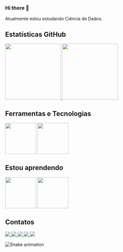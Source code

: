### Hi there 👋

Atualmente estou estudando Ciência de Dados.

## Estatísticas GitHub

<div>
  <a href="https://github.com/Nikolls06">
     <img height="180em" src="https://github-readme-stats.vercel.app/api/top-langs/?username=Nikolls06&layout=compact&langs_count=7&theme=dracula"/>
     <img height="180em" src="https://github-readme-stats.vercel.app/api?username=Nikolls06&show_icons=true&theme=dracula&include_all_commits=true&count_private=true"/> 
  </a>
</div>

## Ferramentas e Tecnologias

<img src="https://cdn.jsdelivr.net/gh/devicons/devicon/icons/github/github-original.svg" width="100" height="100"/>
<img src="https://cdn.jsdelivr.net/gh/devicons/devicon/icons/vscode/vscode-original.svg"  width="100" height="100"/>

## Estou aprendendo

<img src="https://cdn.jsdelivr.net/gh/devicons/devicon/icons/html5/html5-original-wordmark.svg" width="100" height="100"/>
<img src="https://cdn.jsdelivr.net/gh/devicons/devicon/icons/css3/css3-original-wordmark.svg" width="100" height="100"/>

## Contatos

<div>
  <a href="https://www.youtube.com/seu-canal-youtube-aqui" target="_blank">
    <img src="https://img.shields.io/badge/YouTube-FF0000?style=for-the-badge&logo=youtube&logoColor=white" target="_blank">
  </a>
  <a href="https://instagram.com/seu-usuário-instagram-aqui" target="_blank">
    <img src="https://img.shields.io/badge/-Instagram-%23E4405F?style=for-the-badge&logo=instagram&logoColor=white" target="_blank">
  </a>
  <a href="https://www.twitch.tv/seu-usuário-aqui" target="_blank">
    <img src="https://img.shields.io/badge/Twitch-9146FF?style=for-the-badge&logo=twitch&logoColor=white" target="_blank">
  </a>
  <a href="mailto:contato@seu-usuário-aqui">
    <img src="https://img.shields.io/badge/Gmail-D14836?style=for-the-badge&logo=gmail&logoColor=white" target="_blank">
  </a>
  <a href="https://www.linkedin.com/in/seu-usuário-linkedln-aqui" target="_blank">
    <img src="https://img.shields.io/badge/-LinkedIn-%230077B5?style=for-the-badge&logo=linkedin&logoColor=white" target="_blank">
  </a>   
</div>

![Snake animation](https://github.com/Nikolls06/Nikolls06/blob/output/github-contribution-grid-snake.svg)
